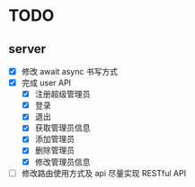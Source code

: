 # TODO

## server

- [x] 修改 await async 书写方式
- [x] 完成 user API
  - [x] 注册超级管理员
  - [x] 登录
  - [x] 退出
  - [x] 获取管理员信息
  - [x] 添加管理员
  - [x] 删除管理员
  - [x] 修改管理员信息
- [ ] 修改路由使用方式及 api 尽量实现 RESTful API
